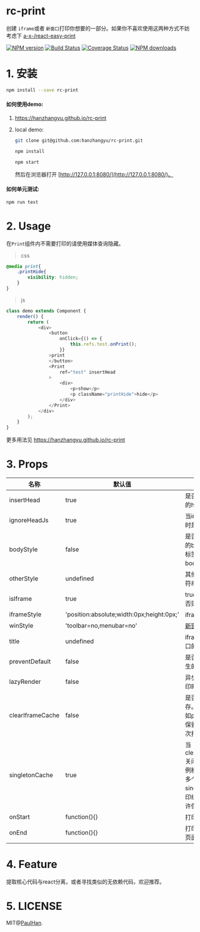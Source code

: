 
# rc-print

创建 `iframe`或者 `新窗口`打印你想要的一部分。如果你不喜欢使用这两种方式不妨考虑下 [a-x-/react-easy-print](https://github.com/a-x-/react-easy-print)

[![NPM version](https://img.shields.io/npm/v/rc-print.svg?style=flat)](https://npmjs.org/package/rc-print)
[![Build Status](https://www.travis-ci.org/hanzhangyu/rc-print.svg?branch=master)](https://www.travis-ci.org/hanzhangyu/rc-print)
[![Coverage Status](https://coveralls.io/repos/github/hanzhangyu/rc-print/badge.svg?branch=master)](https://coveralls.io/github/hanzhangyu/rc-print?branch=master)
[![NPM downloads](http://img.shields.io/npm/dm/rc-print.svg?style=flat)](https://npmjs.org/package/rc-print)

# 1. 安装

```sh
npm install --save rc-print
```

#### 如何使用demo:
1. https://hanzhangyu.github.io/rc-print
2. local demo:
    
    ```sh
    git clone git@github.com:hanzhangyu/rc-print.git
    
    npm install
    
    npm start
    ```
    
    然后在浏览器打开 [http://127.0.0.1:8080/](http://127.0.0.1:8080/)。

#### 如何单元测试:

```sh
npm run test
```


# 2. Usage  

在`Print`组件内不需要打印的请使用媒体查询隐藏。
> css
```css
@media print{
    .printHide{
        visibility: hidden;
    }
}
```
> js
```js
class demo extends Component {
    render() {
        return (
            <div>
                <button
                    onClick={() => {
                        this.refs.test.onPrint();
                    }}
                >print
                </button>
                <Print
                    ref="test" insertHead
                >
                    <div>
                        <p>show</p>
                        <p className="printHide">hide</p>
                    </div>
                </Print>
            </div>
        );
    }
}
```

更多用法见 https://hanzhangyu.github.io/rc-print

# 3. Props
| 名称          | 默认值                      | 描述                      |
| -----------   | ----------------------------| --------------------------- |
| insertHead    | true              |   是否插入目前页面的head标签              |
| ignoreHeadJs    | true              |   当insertHead启用时是否屏蔽JS文件              |
| bodyStyle     | false              |    是否插入目前页面的body中的style标签（不推荐写在body中）               | 
| otherStyle    | undefined              |  其他的样式作为字符串插入head最后              |
| isIframe      | true     |   true使用iframe，否则使用新窗口     |
| iframeStyle   | 'position:absolute;width:0px;height:0px;'   |   iframe的样式   |
| winStyle      | 'toolbar=no,menubar=no'          |   [新窗口的初始样式](https://developer.mozilla.org/en-US/docs/Web/API/Window/open#Window_features)          |
| title         | undefined                      |  iframe或者新建窗口的title                     |
| preventDefault| false                      |  是否替换浏览器原生的打印快捷键                      |
| lazyRender    | false                      |  异步渲染，只在打印时渲染                      |
| clearIframeCache    | false                      |  是否清理dom缓存。否的情况下，如props为改变将保留并直接使用上次打印留下的dom                      |
| singletonCache    | true                      |  当clearIframeCache关闭时生效。类单例模式，当界面有多个设置了singletonCache打印组件时，最多允许保留一个缓存                      |
| onStart    | function(){}                      |  打印渲染开始                      |
| onEnd    | function(){}                      |  打印渲染结束并且页面加载完成                    |
# 4. Feature
提取核心代码与react分离，或者寻找类似的无依赖代码，欢迎推荐。

# 5. LICENSE
MIT@[PaulHan](https://github.com/hanzhangyu).


